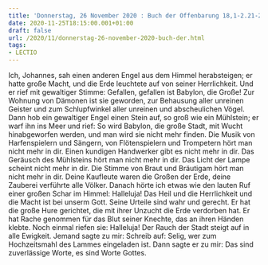 ```yaml
---
title: 'Donnerstag, 26 November 2020 : Buch der Offenbarung 18,1-2.21-23.19,1-3.9a.'
date: 2020-11-25T18:15:00.001+01:00
draft: false
url: /2020/11/donnerstag-26-november-2020-buch-der.html
tags: 
- LECTIO
---
```


Ich, Johannes, sah einen anderen Engel aus dem Himmel herabsteigen; er hatte große Macht, und die Erde leuchtete auf von seiner Herrlichkeit. Und er rief mit gewaltiger Stimme: Gefallen, gefallen ist Babylon, die Große! Zur Wohnung von Dämonen ist sie geworden, zur Behausung aller unreinen Geister und zum Schlupfwinkel aller unreinen und abscheulichen Vögel. Dann hob ein gewaltiger Engel einen Stein auf, so groß wie ein Mühlstein; er warf ihn ins Meer und rief: So wird Babylon, die große Stadt, mit Wucht hinabgeworfen werden, und man wird sie nicht mehr finden. Die Musik von Harfenspielern und Sängern, von Flötenspielern und Trompetern hört man nicht mehr in dir. Einen kundigen Handwerker gibt es nicht mehr in dir. Das Geräusch des Mühlsteins hört man nicht mehr in dir. Das Licht der Lampe scheint nicht mehr in dir. Die Stimme von Braut und Bräutigam hört man nicht mehr in dir. Deine Kaufleute waren die Großen der Erde, deine Zauberei verführte alle Völker. Danach hörte ich etwas wie den lauten Ruf einer großen Schar im Himmel: Halleluja! Das Heil und die Herrlichkeit und die Macht ist bei unserm Gott. Seine Urteile sind wahr und gerecht. Er hat die große Hure gerichtet, die mit ihrer Unzucht die Erde verdorben hat. Er hat Rache genommen für das Blut seiner Knechte, das an ihren Händen klebte. Noch einmal riefen sie: Halleluja! Der Rauch der Stadt steigt auf in alle Ewigkeit. Jemand sagte zu mir: Schreib auf: Selig, wer zum Hochzeitsmahl des Lammes eingeladen ist. Dann sagte er zu mir: Das sind zuverlässige Worte, es sind Worte Gottes.